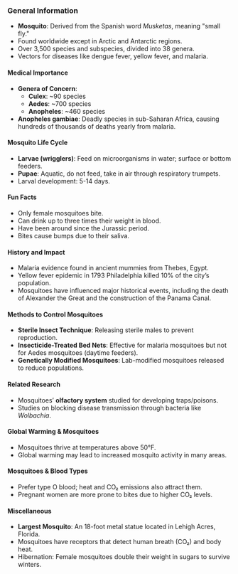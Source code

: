 ### General Information
- **Mosquito**: Derived from the Spanish word *Musketas*, meaning "small fly."
- Found worldwide except in Arctic and Antarctic regions.
- Over 3,500 species and subspecies, divided into 38 genera.
- Vectors for diseases like dengue fever, yellow fever, and malaria.

#### Medical Importance
- **Genera of Concern**:
  - **Culex**: ~90 species
  - **Aedes**: ~700 species
  - **Anopheles**: ~460 species
- **Anopheles gambiae**: Deadly species in sub-Saharan Africa, causing hundreds of thousands of deaths yearly from malaria.

#### Mosquito Life Cycle
- **Larvae (wrigglers)**: Feed on microorganisms in water; surface or bottom feeders.
- **Pupae**: Aquatic, do not feed, take in air through respiratory trumpets.
- Larval development: 5-14 days.

#### Fun Facts
- Only female mosquitoes bite.
- Can drink up to three times their weight in blood.
- Have been around since the Jurassic period.
- Bites cause bumps due to their saliva.

#### History and Impact
- Malaria evidence found in ancient mummies from Thebes, Egypt.
- Yellow fever epidemic in 1793 Philadelphia killed 10% of the city’s population.
- Mosquitoes have influenced major historical events, including the death of Alexander the Great and the construction of the Panama Canal.

#### Methods to Control Mosquitoes
- **Sterile Insect Technique**: Releasing sterile males to prevent reproduction.
- **Insecticide-Treated Bed Nets**: Effective for malaria mosquitoes but not for Aedes mosquitoes (daytime feeders).
- **Genetically Modified Mosquitoes**: Lab-modified mosquitoes released to reduce populations.
  
#### Related Research
- Mosquitoes’ **olfactory system** studied for developing traps/poisons.
- Studies on blocking disease transmission through bacteria like *Wolbachia*.

#### Global Warming & Mosquitoes
- Mosquitoes thrive at temperatures above 50°F.
- Global warming may lead to increased mosquito activity in many areas.

#### Mosquitoes & Blood Types
- Prefer type O blood; heat and CO₂ emissions also attract them.
- Pregnant women are more prone to bites due to higher CO₂ levels.

#### Miscellaneous
- **Largest Mosquito**: An 18-foot metal statue located in Lehigh Acres, Florida.
- Mosquitoes have receptors that detect human breath (CO₂) and body heat.
- Hibernation: Female mosquitoes double their weight in sugars to survive winters.